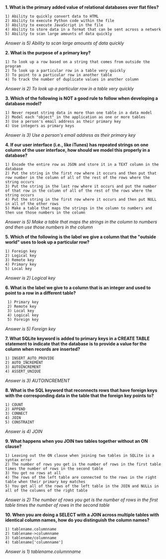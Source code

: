 **1. What is the primary added value of relational databases over flat files?**

    1) Ability to quickly convert data to HTML
    2) Ability to execute Python code within the file
    3) Ability to execute JavaScript in the file
    4) Ability to store data in a format that can be sent across a network
    5) Ability to scan large amounts of data quickly

_Answer is 5) Ability to scan large amounts of data quickly_

**2. What is the purpose of a primary key?**

    1) To look up a row based on a string that comes from outside the program
    2) To look up a particular row in a table very quickly
    3) To point to a particular row in another table
    4) To track the number of duplicate values in another column

_Answer is 2) To look up a particular row in a table very quickly_

**3. Which of the following is NOT a good rule to follow when developing a database model?**

    1) Never repeat string data in more than one table in a data model
    2) Model each "object" in the application as one or more tables
    3) Use a person's email address as their primary key
    4) Use integers as primary keys

_Answer is 3) Use a person's email address as their primary key_

**4. If our user interface (i.e., like iTunes) has repeated strings on one column of the user interface, how should we model this properly in a database?**

    1) Encode the entire row as JSON and store it in a TEXT column in the database
    2) Put the string in the first row where it occurs and then put that row number in the column of all of the rest of the rows where the string occurs
    3) Put the string in the last row where it occurs and put the number of that row in the column of all of the rest of the rows where the string occurs
    4) Put the string in the first row where it occurs and then put NULL in all of the other rows
    5) Make a table that maps the strings in the column to numbers and then use those numbers in the column

_Answer is 5) Make a table that maps the strings in the column to numbers and then use those numbers in the column_

**5. Which of the following is the label we give a column that the "outside world" uses to look up a particular row?**

    1) Foreign key
    2) Logical key
    3) Remote key
    4) Primary key
    5) Local key

_Answer is 2) Logical key_

**6. What is the label we give to a column that is an integer and used to point to a row in a different table?**

     1) Primary key
     2) Remote key
     3) Local key
     4) Logical key
     5) Foreign key

_Answer is 5) Foreign key_

**7. What SQLite keyword is added to primary keys in a CREATE TABLE statement to indicate that the database is to provide a value for the column when records are inserted?**

    1) INSERT_AUTO_PROVIDE
    2) AUTO_INCREMENT
    3) AUTOINCREMENT
    4) ASSERT_UNIQUE

_Answer is 3) AUTOINCREMENT_

**8. What is the SQL keyword that reconnects rows that have foreign keys with the corresponding data in the table that the foreign key points to?**

    1) COUNT
    2) APPEND
    3) CONNECT
    4) JOIN
    5) CONSTRAINT

_Answer is 4) JOIN_

**9. What happens when you JOIN two tables together without an ON clause?**

    1) Leaving out the ON clause when joining two tables in SQLite is a syntax error
    2) The number of rows you get is the number of rows in the first table times the number of rows in the second table
    3) You get no rows at all
    4) The rows of the left table are connected to the rows in the right table when their primary key matches
    5) You get all of the rows of the left table in the JOIN and NULLs in all of the columns of the right table

_Answer is 2) The number of rows you get is the number of rows in the first table times the number of rows in the second table_

**10. When you are doing a SELECT with a JOIN across multiple tables with identical column names, how do you distinguish the column names?**

    1) tablename.columnname
    2) tablename->columnname
    3) tablename/columnname
    4) tablename['columnname']

_Answer is 1) tablename.columnname_
